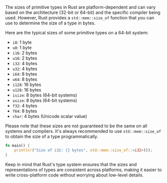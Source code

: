 The sizes of primitive types in Rust are platform-dependent and can vary based on the architecture (32-bit or 64-bit) and the specific compiler being used. However, Rust provides a `std::mem::size_of` function that you can use to determine the size of a type in bytes.

Here are the typical sizes of some primitive types on a 64-bit system:

- `i8`: 1 byte
- `u8`: 1 byte
- `i16`: 2 bytes
- `u16`: 2 bytes
- `i32`: 4 bytes
- `u32`: 4 bytes
- `i64`: 8 bytes
- `u64`: 8 bytes
- `i128`: 16 bytes
- `u128`: 16 bytes
- `isize`: 8 bytes (64-bit systems)
- `usize`: 8 bytes (64-bit systems)
- `f32`: 4 bytes
- `f64`: 8 bytes
- `char`: 4 bytes (Unicode scalar value)

Please note that these sizes are not guaranteed to be the same on all systems and compilers. It's always recommended to use `std::mem::size_of` to obtain the size of a type programmatically.

```rust
fn main() {
    println!("Size of i32: {} bytes", std::mem::size_of::<i32>());
}
```

Keep in mind that Rust's type system ensures that the sizes and representations of types are consistent across platforms, making it easier to write cross-platform code without worrying about low-level details.
